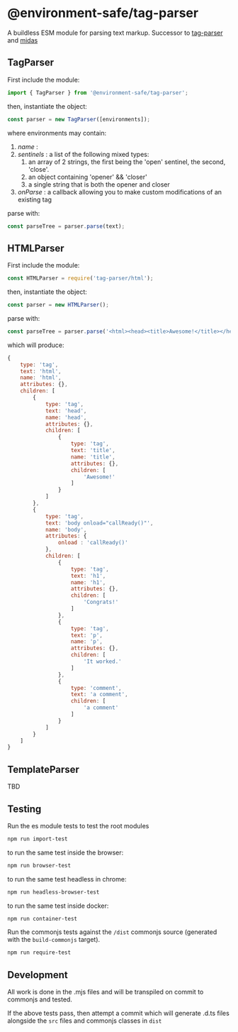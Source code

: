 @environment-safe/tag-parser
============================
A buildless ESM module for parsing text markup. Successor to [tag-parser](https://www.npmjs.com/package/tag-parser) and [midas](https://web.archive.org/web/20130212142459/https://mootools.net/forge/p/midas)

TagParser
---------
First include the module:

```js
import { TagParser } from '@environment-safe/tag-parser';
```

then, instantiate the object:

```js
const parser = new TagParser([environments]);
```
    
where environments may contain:

1. *name* : 
2. *sentinels* : a list of the following mixed types:
    1. an array of 2 strings, the first being the 'open' sentinel, the second, 'close'.
    2. an object containing 'opener' && 'closer'
    3. a single string that is both the opener and closer
3. *onParse* : a callback allowing you to make custom modifications of an existing tag

parse with:

```js
const parseTree = parser.parse(text);
```

HTMLParser
----------
First include the module:

```js
const HTMLParser = require('tag-parser/html');
```
    
then, instantiate the object:

```js
const parser = new HTMLParser();
```
    
parse with:

```js
const parseTree = parser.parse('<html><head><title>Awesome!</title></head><body onload="callReady()"><h1>Congrats</h1><p>It worked.</p><!--a comment--></body></html>');
```    

which will produce:
    
```js
{
    type: 'tag',
    text: 'html',
    name: 'html',
    attributes: {},
    children: [
        {
            type: 'tag',
            text: 'head',
            name: 'head',
            attributes: {},
            children: [
                {
                    type: 'tag',
                    text: 'title',
                    name: 'title',
                    attributes: {},
                    children: [
                        'Awesome!'
                    ]
                }
            ]
        },
        {
            type: 'tag',
            text: 'body onload="callReady()"',
            name: 'body',
            attributes: {
                onload : 'callReady()'
            },
            children: [
                {
                    type: 'tag',
                    text: 'h1',
                    name: 'h1',
                    attributes: {},
                    children: [
                        'Congrats!'
                    ]
                },
                {
                    type: 'tag',
                    text: 'p',
                    name: 'p',
                    attributes: {},
                    children: [
                        'It worked.'
                    ]
                },
                {
                    type: 'comment',
                    text: 'a comment',
                    children: [
                        'a comment'
                    ]
                }
            ]
        }
    ]
}
```

TemplateParser
--------------
TBD

Testing
-------

Run the es module tests to test the root modules
```bash
npm run import-test
```
to run the same test inside the browser:

```bash
npm run browser-test
```
to run the same test headless in chrome:
```bash
npm run headless-browser-test
```

to run the same test inside docker:
```bash
npm run container-test
```

Run the commonjs tests against the `/dist` commonjs source (generated with the `build-commonjs` target).
```bash
npm run require-test
```

Development
-----------
All work is done in the .mjs files and will be transpiled on commit to commonjs and tested.

If the above tests pass, then attempt a commit which will generate .d.ts files alongside the `src` files and commonjs classes in `dist`

